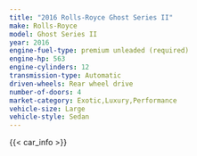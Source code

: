 ```yaml
---
title: "2016 Rolls-Royce Ghost Series II"
make: Rolls-Royce
model: Ghost Series II
year: 2016
engine-fuel-type: premium unleaded (required)
engine-hp: 563
engine-cylinders: 12
transmission-type: Automatic
driven-wheels: Rear wheel drive
number-of-doors: 4
market-category: Exotic,Luxury,Performance
vehicle-size: Large
vehicle-style: Sedan
---
```


{{< car_info >}}
